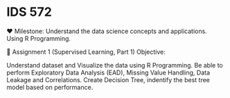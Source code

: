 # IDS 572
♥️ Milestone: Understand the data science concepts and applications. Using R Programming.

🎯 Assignment 1 (Supervised Learning, Part 1)
Objective:

Understand dataset and Visualize the data using R Programming.
Be able to perform Exploratory Data Analysis (EAD), Missing Value Handling, Data Leakage and Correlations.
Create Decision Tree, indentify the best tree model based on performance.
